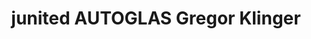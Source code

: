 ---
title: "junited AUTOGLAS Gregor Klinger"
url: /gevelsberg/junited-autoglas-gregor-klinger/
shop: Autowerkstatt
---